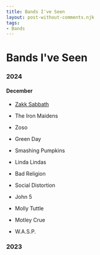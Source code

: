 ```yaml
---
title: Bands I've Seen
layout: post-without-comments.njk
tags:
- Bands
---
```

# Bands I've Seen

### 2024

#### December

- [Zakk Sabbath](https://en.wikipedia.org/wiki/Zakk_Wylde)
- The Iron Maidens
- Zoso

- Green Day
- Smashing Pumpkins
- Linda Lindas
- Bad Religion
- Social Distortion
- John 5
- Molly Tuttle
- Motley Crue
- W.A.S.P.

### 2023